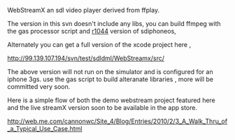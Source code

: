 WebStreamX an sdl video player derived from ffplay.

The version in this svn doesn't include any libs, you can build ffmpeg with the gas processor script and [r1044](https://code.google.com/p/ffmpeg4iphone/source/detail?r=1044) version of sdiphoneos,

Alternately you can get a full version of the xcode project here ,

http://99.139.107.194/svn/test/sdldml/WebStreamx/src/

The above version will not run on the simulator and is configured for an iphone 3gs. use the gas script to build alteranate libraries , more will be committed very soon.

Here is a simple flow of both the demo webstream project featured here and the live streamX version soon to be available in the app store.


http://web.me.com/cannonwc/Site_4/Blog/Entries/2010/2/3_A_Walk_Thru_of_a_Typical_Use_Case.html